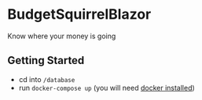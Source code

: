 # BudgetSquirrelBlazor
Know where your money is going

## Getting Started

- cd into `/database`
- run `docker-compose up` (you will need [docker installed](https://docs.docker.com/get-docker/))